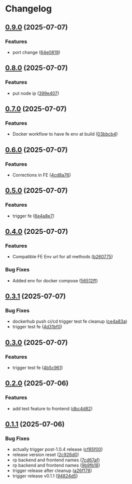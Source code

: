 # Changelog

## [0.9.0](https://github.com/VarunCypherV/VSpend/compare/frontend-v0.8.0...frontend-v0.9.0) (2025-07-07)


### Features

* port change ([64e0819](https://github.com/VarunCypherV/VSpend/commit/64e0819d4f4ee191afd459d75fd60cfb9eba92ad))

## [0.8.0](https://github.com/VarunCypherV/VSpend/compare/frontend-v0.7.0...frontend-v0.8.0) (2025-07-07)


### Features

* put node ip ([399e407](https://github.com/VarunCypherV/VSpend/commit/399e407301c8d782601e8052d501807b6c8b01aa))

## [0.7.0](https://github.com/VarunCypherV/VSpend/compare/frontend-v0.6.0...frontend-v0.7.0) (2025-07-07)


### Features

* Docker workflow to have fe env at build ([03bbcb4](https://github.com/VarunCypherV/VSpend/commit/03bbcb49291699e9ca64de58e1ae4ee5b5ed290e))

## [0.6.0](https://github.com/VarunCypherV/VSpend/compare/frontend-v0.5.0...frontend-v0.6.0) (2025-07-07)


### Features

* Corrections in FE ([4cd8a76](https://github.com/VarunCypherV/VSpend/commit/4cd8a76b7d951908dcbbfa3867b579be121451e0))

## [0.5.0](https://github.com/VarunCypherV/VSpend/compare/frontend-v0.4.0...frontend-v0.5.0) (2025-07-07)


### Features

* trigger fe ([6e4a8e7](https://github.com/VarunCypherV/VSpend/commit/6e4a8e793aed2fec2ae9a17ac513541093c2e0e1))

## [0.4.0](https://github.com/VarunCypherV/VSpend/compare/frontend-v0.3.1...frontend-v0.4.0) (2025-07-07)


### Features

* Compatible FE Env url for all methods ([b260775](https://github.com/VarunCypherV/VSpend/commit/b260775080331c3e7b1687c142b64f6b491e2bcc))


### Bug Fixes

* Added env for docker compose ([56512ff](https://github.com/VarunCypherV/VSpend/commit/56512ff5ce0be941443d8cc34e89243c8bb1112c))

## [0.3.1](https://github.com/VarunCypherV/VSpend/compare/frontend-v0.3.0...frontend-v0.3.1) (2025-07-07)


### Bug Fixes

* dockerhub push ci/cd trigger test fe cleanup ([ce4a83a](https://github.com/VarunCypherV/VSpend/commit/ce4a83a518990089325659c853b5672b0cf3a408))
* trigger test fe ([4d31bf0](https://github.com/VarunCypherV/VSpend/commit/4d31bf05008b95364af3a7bbfa79a5949c44b32a))

## [0.3.0](https://github.com/VarunCypherV/VSpend/compare/frontend-v0.2.0...frontend-v0.3.0) (2025-07-07)


### Features

* trigger test fe ([4b5c961](https://github.com/VarunCypherV/VSpend/commit/4b5c961c6deb20c1264a756d94ef345cb801cce3))

## [0.2.0](https://github.com/VarunCypherV/VSpend/compare/frontend-v0.1.1...frontend-v0.2.0) (2025-07-06)


### Features

* add test feature to frontend ([dbc4d82](https://github.com/VarunCypherV/VSpend/commit/dbc4d824cd53b9046b41ef951ebc821ef0627518))

## [0.1.1](https://github.com/VarunCypherV/VSpend/compare/frontend-v0.1.0...frontend-v0.1.1) (2025-07-06)


### Bug Fixes

* actually trigger post-1.0.4 release ([cf85f00](https://github.com/VarunCypherV/VSpend/commit/cf85f00de21adfb71d28923b90dc3ca9444b6688))
* release version reset ([2c926d0](https://github.com/VarunCypherV/VSpend/commit/2c926d0695ef44ee475a5b8e464ddbc810053d25))
* rp backend and frontend names ([7cd67af](https://github.com/VarunCypherV/VSpend/commit/7cd67af54dd436fbfe4ea3668b6e6023f34f0dbe))
* rp backend and frontend names ([9b9fb18](https://github.com/VarunCypherV/VSpend/commit/9b9fb1840e6386ba3ef937cba91fe1d8c94c2abd))
* trigger release after cleanup ([a26f178](https://github.com/VarunCypherV/VSpend/commit/a26f178757be946b66f87aa1048b8cd395ffc30a))
* trigger release v0.1.1 ([94824d5](https://github.com/VarunCypherV/VSpend/commit/94824d5a7082803390fe43c59a83e53a72b5b343))
